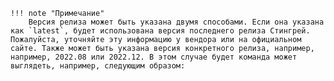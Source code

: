     !!! note "Примечание"
        Версия релиза может быть указана двумя способами. Если она указана как `latest`, будет использована версия последнего релиза Стингрей. Пожалуйста, уточняйте эту информацию у вендора или на официальном сайте. Также может быть указана версия конкретного релиза, например, например, 2022.08 или 2022.12. В этом случае будет команда может выглядеть, например, следующим образом: